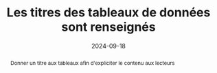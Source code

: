 ---
title: "Les titres des tableaux de données sont renseignés"
abstract: Donner un titre aux tableaux afin d'expliciter le contenu aux lecteurs
categories: ["Structure et code"]
agrege: O4237-E076
opquast: '4 237'
indiceebook: '76'
description: "Règle n° 076"
before: "075"
weight: "076"
after: "077"
actif: '1'
layout: rules
date: 2024-09-18
tags: ["affichage", "Accessibilité", "Lisibilité"]
objectif: ["Permettre aux utilisateurs d'aides techniques d'identifier aisément la nature des informations fournies par un tableau.", "Améliorer l’accessibilité des contenus aux lectrices et lecteurs handicapées"]
Meo: ["Utiliser et renseigner l'élément HTML caption pour chaque tableau de données.", "Le cas échéant, recourir à un élément caption masqué à l'affichage."]
Controle: ["Vérifier le code source de la page HTML de l'epub et la présence de l'élément caption. 
Si cet élément est masqué à l'affichage à l'aide d'une classe CSS, vérifier qu'il reste accessible pour les lecteurs d'écran."
]
epubcheck: 
ace: 
humancheck: true
ReadiumGoToolkit: 
Source: ["Opquast"]
Referentiel: [""]
steps: ["", ""]
---
